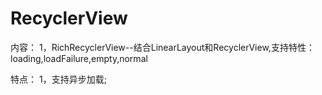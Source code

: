 # RecyclerView
内容：
1，RichRecyclerView--结合LinearLayout和RecyclerView,支持特性：loading,loadFailure,empty,normal

特点：
1，支持异步加载;
